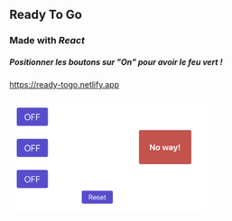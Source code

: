 ## Ready To Go

### Made with _React_

##### Positionner les boutons sur "On" pour avoir le feu vert !

https://ready-togo.netlify.app

  <img src="./picture.png" width="350" alt="picture">
